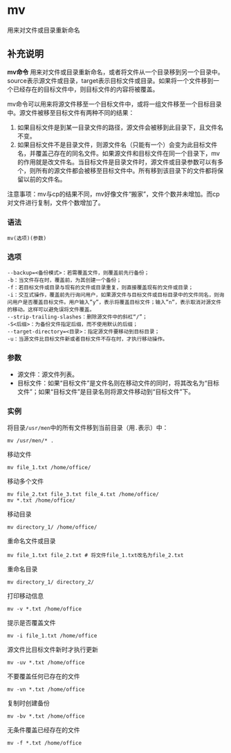 mv
===

用来对文件或目录重新命名

## 补充说明

**mv命令** 用来对文件或目录重新命名，或者将文件从一个目录移到另一个目录中。source表示源文件或目录，target表示目标文件或目录。如果将一个文件移到一个已经存在的目标文件中，则目标文件的内容将被覆盖。

mv命令可以用来将源文件移至一个目标文件中，或将一组文件移至一个目标目录中。源文件被移至目标文件有两种不同的结果：

1.  如果目标文件是到某一目录文件的路径，源文件会被移到此目录下，且文件名不变。
2.  如果目标文件不是目录文件，则源文件名（只能有一个）会变为此目标文件名，并覆盖己存在的同名文件。如果源文件和目标文件在同一个目录下，mv的作用就是改文件名。当目标文件是目录文件时，源文件或目录参数可以有多个，则所有的源文件都会被移至目标文件中。所有移到该目录下的文件都将保留以前的文件名。

注意事项：mv与cp的结果不同，mv好像文件“搬家”，文件个数并未增加。而cp对文件进行复制，文件个数增加了。

###  语法 

```shell
mv(选项)(参数)
```

###  选项 

```shell
--backup=<备份模式>：若需覆盖文件，则覆盖前先行备份；
-b：当文件存在时，覆盖前，为其创建一个备份；
-f：若目标文件或目录与现有的文件或目录重复，则直接覆盖现有的文件或目录；
-i：交互式操作，覆盖前先行询问用户，如果源文件与目标文件或目标目录中的文件同名，则询问用户是否覆盖目标文件。用户输入”y”，表示将覆盖目标文件；输入”n”，表示取消对源文件的移动。这样可以避免误将文件覆盖。
--strip-trailing-slashes：删除源文件中的斜杠“/”；
-S<后缀>：为备份文件指定后缀，而不使用默认的后缀；
--target-directory=<目录>：指定源文件要移动到目标目录；
-u：当源文件比目标文件新或者目标文件不存在时，才执行移动操作。
```

###  参数 

*   源文件：源文件列表。
*   目标文件：如果“目标文件”是文件名则在移动文件的同时，将其改名为“目标文件”；如果“目标文件”是目录名则将源文件移动到“目标文件”下。

###  实例 

将目录`/usr/men`中的所有文件移到当前目录（用`.`表示）中：

```shell
mv /usr/men/* .
```

移动文件

```shell
mv file_1.txt /home/office/
```

移动多个文件

```shell
mv file_2.txt file_3.txt file_4.txt /home/office/
mv *.txt /home/office/
```

移动目录

```shell
mv directory_1/ /home/office/
```

重命名文件或目录

```shell
mv file_1.txt file_2.txt # 将文件file_1.txt改名为file_2.txt
```

重命名目录

```shell
mv directory_1/ directory_2/
```

打印移动信息

```shell
mv -v *.txt /home/office
```

提示是否覆盖文件

```shell
mv -i file_1.txt /home/office
```

源文件比目标文件新时才执行更新

```shell
mv -uv *.txt /home/office
```

不要覆盖任何已存在的文件

```shell
mv -vn *.txt /home/office
```

复制时创建备份

```shell
mv -bv *.txt /home/office
```

无条件覆盖已经存在的文件

```shell
mv -f *.txt /home/office
```

